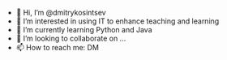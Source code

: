 - 👋 Hi, I’m @dmitrykosintsev
- 👀 I’m interested in using IT to enhance teaching and learning
- 🌱 I’m currently learning Python and Java
- 💞️ I’m looking to collaborate on ...
- 📫 How to reach me: DM

<!---
dmitrykosintsev/dmitrykosintsev is a ✨ special ✨ repository because its `README.md` (this file) appears on your GitHub profile.
You can click the Preview link to take a look at your changes.
--->
